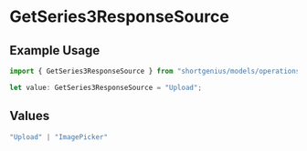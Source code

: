 # GetSeries3ResponseSource

## Example Usage

```typescript
import { GetSeries3ResponseSource } from "shortgenius/models/operations";

let value: GetSeries3ResponseSource = "Upload";
```

## Values

```typescript
"Upload" | "ImagePicker"
```